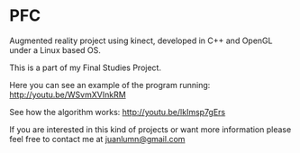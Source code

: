 PFC
===

Augmented reality project using kinect, developed in C++ and OpenGL under a Linux based OS.

This is a part of my Final Studies Project. 

Here you can see an example of the program running: http://youtu.be/WSvmXVInkRM

See how the algorithm works: http://youtu.be/lkImsp7gErs

If you are interested in this kind of projects or want more information please feel free to contact me at juanlumn@gmail.com
